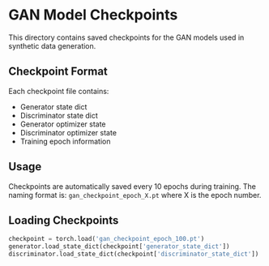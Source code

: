 # GAN Model Checkpoints

This directory contains saved checkpoints for the GAN models used in synthetic data generation.

## Checkpoint Format
Each checkpoint file contains:
- Generator state dict
- Discriminator state dict
- Generator optimizer state
- Discriminator optimizer state
- Training epoch information

## Usage
Checkpoints are automatically saved every 10 epochs during training.
The naming format is: `gan_checkpoint_epoch_X.pt` where X is the epoch number.

## Loading Checkpoints
```python
checkpoint = torch.load('gan_checkpoint_epoch_100.pt')
generator.load_state_dict(checkpoint['generator_state_dict'])
discriminator.load_state_dict(checkpoint['discriminator_state_dict'])
``` 